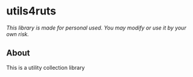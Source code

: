 # utils4ruts

*This library is made for personal used. You may modify or use it by your own risk.*

## About
This is a utility collection library
